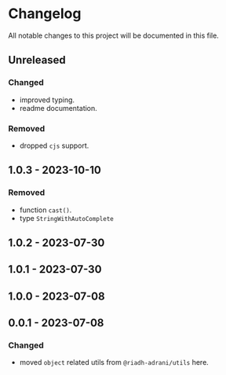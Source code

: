 # Changelog

All notable changes to this project will be documented in this file.

## Unreleased

### Changed

- improved typing.
- readme documentation.

### Removed

- dropped `cjs` support.

## 1.0.3 - 2023-10-10

### Removed

- function `cast()`.
- type `StringWithAutoComplete`

## 1.0.2 - 2023-07-30

## 1.0.1 - 2023-07-30

## 1.0.0 - 2023-07-08

## 0.0.1 - 2023-07-08

### Changed

- moved `object` related utils from `@riadh-adrani/utils` here.
